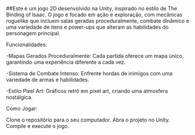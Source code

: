 ##Este é um jogo 2D desenvolvido na Unity, inspirado no estilo de The Binding of Isaac. O jogo é focado em ação e exploração, com mecânicas roguelike que incluem salas geradas proceduralmente, combate dinâmico e uma variedade de itens e power-ups que alteram as habilidades do personagem principal.

Funcionalidades: 

-Mapas Gerados Proceduralmente: Cada partida oferece um mapa único, garantindo uma experiência diferente a cada vez.

-Sistema de Combate Intenso: Enfrente hordas de inimigos com uma variedade de armas e habilidades.

-Estilo Pixel Art: Gráficos retrô em pixel art, criando uma atmosfera nostálgica.

Como Jogar:

Clone o repositório para o seu computador.
Abra o projeto no Unity.
Compile e execute o jogo.
